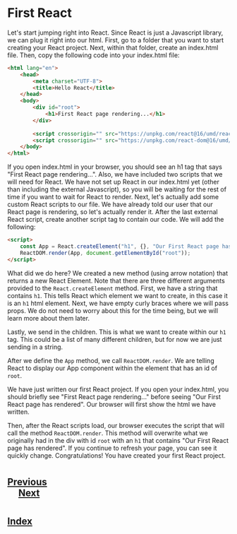 # First React
Let's start jumping right into React. Since React is just a Javascript library, we can plug it right into our html. First, go to a folder that you want to start creating your React project. Next, within that folder, create an index.html file. Then, copy the following code into your index.html file:
```html
<html lang="en">
    <head>
        <meta charset="UTF-8">
        <title>Hello React</title>
    </head>
    <body>
        <div id="root">
            <h1>First React page rendering...</h1>
        </div>
        
        <script crossorigin="" src="https://unpkg.com/react@16/umd/react.development.js"></script>
        <script crossorigin="" src="https://unpkg.com/react-dom@16/umd/react-dom.development.js"></script> 
    </body>
</html>
```
If you open index.html in your browser, you should see an h1 tag that says "First React page rendering...". Also, we have included two scripts that we will need for React. We have not set up React in our index.html yet (other than including the external Javascript), so you will be waiting for the rest of time if you want to wait for React to render. Next, let's actually add some custom React scripts to our file. We have already told our user that our React page is rendering, so let's actually render it. After the last external React script, create another script tag to contain our code. We will add the following:
```html
<script>
    const App = React.createElement("h1", {}, "Our First React page has rendered");
    ReactDOM.render(App, document.getElementById("root"));
</script>
```
What did we do here? We created a new method (using arrow notation) that returns a new React Element. Note that there are three different arguments provided to the `React.createElement` method. First, we have a string that contains `h1`. This tells React which element we want to create, in this case it is an `h1` html element. Next, we have empty curly braces where we will pass props. We do not need to worry about this for the time being, but we will learn more about them later. 

Lastly, we send in the children. This is what we want to create within our `h1` tag. This could be a list of many different children, but for now we are just sending in a string.

After we define the `App` method, we call `ReactDOM.render`. We are telling React to display our App component within the element that has an id of `root`.

We have just written our first React project. If you open your index.html, you should briefly see "First React page rendering..." before seeing "Our First React page has rendered". Our browser will first show the html we have written. 

Then, after the React scripts load, our browser executes the script that will call the method `ReactDOM.render`. This method will overwrite what we originally had in the div with id `root` with an `h1` that contains "Our First React page has rendered". If you continue to refresh your page, you can see it quickly change. Congratulations! You have created your first React project.
#
## [Previous](./002_Using_React.md)<span>&nbsp;&nbsp;&nbsp;&nbsp;&nbsp;&nbsp;&nbsp;&nbsp;&nbsp;&nbsp;&nbsp;&nbsp;&nbsp;&nbsp;&nbsp;&nbsp;&nbsp;&nbsp;&nbsp;&nbsp;&nbsp;&nbsp;&nbsp;&nbsp;&nbsp;&nbsp;&nbsp;&nbsp;&nbsp;&nbsp;&nbsp;&nbsp;&nbsp;&nbsp;&nbsp;&nbsp;&nbsp;&nbsp;&nbsp;&nbsp;&nbsp;&nbsp;&nbsp;&nbsp;&nbsp;&nbsp;&nbsp;&nbsp;&nbsp;&nbsp;&nbsp;&nbsp;&nbsp;&nbsp;&nbsp;&nbsp;&nbsp;&nbsp;&nbsp;&nbsp;&nbsp;&nbsp;&nbsp;&nbsp;&nbsp;&nbsp;&nbsp;&nbsp;&nbsp;&nbsp;&nbsp;&nbsp;&nbsp;&nbsp;&nbsp;&nbsp;&nbsp;&nbsp;&nbsp;&nbsp;&nbsp;&nbsp;&nbsp;&nbsp;&nbsp;&nbsp;&nbsp;</span> [Next](./004_syntactic_sugar.md)
#
##  [Index](../../Index.md)